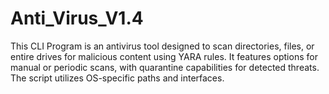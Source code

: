 # Anti_Virus_V1.4
This CLI Program is an antivirus tool designed to scan directories, files, or entire drives for malicious content using YARA rules. It features options for manual or periodic scans, with quarantine capabilities for detected threats. The script utilizes OS-specific paths and interfaces.
